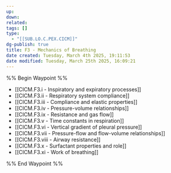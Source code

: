 ```yaml
---
up: 
down: 
related: 
tags: []
type:
  - "[[SUB.LO.C.PEX.CICM]]"
dg-publish: true
title: F3 - Mechanics of Breathing
date created: Tuesday, March 4th 2025, 19:11:53
date modified: Tuesday, March 25th 2025, 16:09:21
---
```


%% Begin Waypoint %%

- [[CICM.F3.i - Inspiratory and expiratory processes]]
- [[CICM.F3.ii - Respiratory system compliance]]
- [[CICM.F3.iii - Compliance and elastic properties]]
- [[CICM.F3.iv - Pressure-volume relationships]]
- [[CICM.F3.ix - Resistance and gas flow]]
- [[CICM.F3.v - Time constants in respiration]]
- [[CICM.F3.vi - Vertical gradient of pleural pressure]]
- [[CICM.F3.vii - Pressure-flow and flow-volume relationships]]
- [[CICM.F3.viii - Airway resistance]]
- [[CICM.F3.x - Surfactant properties and role]]
- [[CICM.F3.xi - Work of breathing]]

%% End Waypoint %%
